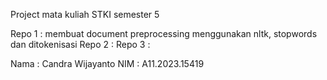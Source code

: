 Project mata kuliah STKI semester 5

Repo 1 : membuat document preprocessing menggunakan nltk, stopwords dan ditokenisasi
Repo 2 : 
Repo 3 : 




Nama  : Candra Wijayanto
NIM   : A11.2023.15419

